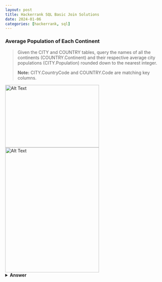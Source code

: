```yaml
---
layout: post
title: Hackerrank SQL Basic Join Solutions
date: 2024-01-06
categories: [hackerrank, sql]
---
```


### Average Population of Each Continent

> Given the CITY and COUNTRY tables, query the names of all the continents (COUNTRY.Continent) and their respective average city populations (CITY.Population) rounded down to the nearest integer.
> 
> **Note:** CITY.CountryCode and COUNTRY.Code are matching key columns.

<img src="https://s3.amazonaws.com/hr-challenge-images/8137/1449729804-f21d187d0f-CITY.jpg" alt="Alt Text" width="300" height="200">

<img src="https://s3.amazonaws.com/hr-challenge-images/8342/1449769013-e54ce90480-Country.jpg" alt="Alt Text" width="300" height="400">


<details>
  <summary>
    <strong>
        Answer
    </strong>
  </summary>

``` sql

SELECT CO.CONTINENT, FLOOR(AVG(CI.POPULATION))

FROM CITY CI

INNER JOIN COUNTRY CO

ON CI.COUNTRYCODE = CO.CODE

GROUP BY CO.CONTINENT

```

</details>